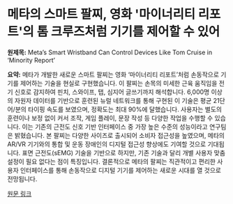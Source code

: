 # 메타의 스마트 팔찌, 영화 '마이너리티 리포트'의 톰 크루즈처럼 기기를 제어할 수 있어

**원제목:** Meta’s Smart Wristband Can Control Devices Like Tom Cruise in ‘Minority Report’

**요약:** 메타가 개발한 새로운 스마트 팔찌는 영화 ‘마이너리티 리포트’처럼 손동작으로 기기를 제어하는 기술을 현실로 구현했습니다.  이 팔찌는 손목의 미세한 근육 움직임을 전기 신호로 감지하여 핀치, 스와이프, 탭, 심지어 글쓰기까지 해석합니다. 6,000명 이상의 자원자 데이터를 기반으로 훈련된 뉴럴 네트워크를 통해 구현된 이 기술은 평균 21단어/분의 타이핑 속도를 보였으며, 정확도는 최대 90%에 달했습니다.  사용자는 별도의 훈련이나 보정 없이 커서 조작, 게임 플레이, 문장 작성 등 다양한 작업을 수행할 수 있습니다. 이는 기존의 근전도 신호 기반 인터페이스 중 가장 높은 수준의 성능이라고 연구팀은 밝혔습니다.  본 팔찌는 다양한 사이즈로 출시되어 소비자 접근성을 높였으며, 메타의 AR/VR 기기와의 통합 및 운동 장애인의 디지털 접근성 향상에도 기여할 것으로 기대됩니다.  표면 근전도(sEMG) 기술을 기반으로 하지만, 기존 기술과 달리 개별 사용자 맞춤 설정이 필요 없다는 점이 특징입니다.  결론적으로 메타의 팔찌는 직관적이고 편리한 사용자 인터페이스를 통해  손동작으로 디지털 기기를 제어하는 새로운 시대를 열 것으로 전망됩니다.

[원문 링크](https://singularityhub.com/2025/07/25/metas-smart-wristband-can-control-devices-like-tom-cruise-in-minority-report/)
